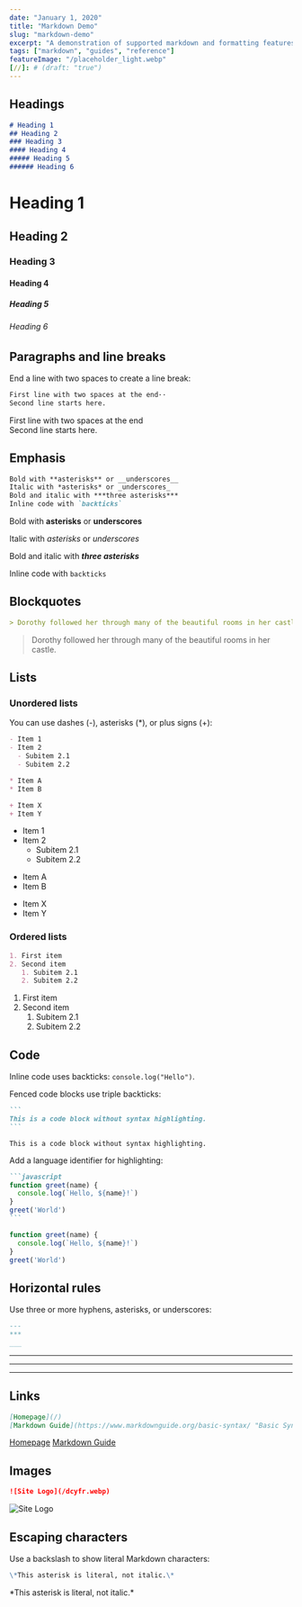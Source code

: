 ```yaml
---
date: "January 1, 2020"
title: "Markdown Demo"
slug: "markdown-demo"
excerpt: "A demonstration of supported markdown and formatting features such as code blocks, lists, etc."
tags: ["markdown", "guides", "reference"]
featureImage: "/placeholder_light.webp"
[//]: # (draft: "true")
---
```


## Headings

```markdown
# Heading 1
## Heading 2
### Heading 3
#### Heading 4
##### Heading 5
###### Heading 6
```

# Heading 1
## Heading 2
### Heading 3
#### Heading 4
##### Heading 5
###### Heading 6

## Paragraphs and line breaks

End a line with two spaces to create a line break:

````markdown
First line with two spaces at the end··
Second line starts here.
````

First line with two spaces at the end  
Second line starts here.

## Emphasis

```markdown
Bold with **asterisks** or __underscores__
Italic with *asterisks* or _underscores_
Bold and italic with ***three asterisks***
Inline code with `backticks`
```

Bold with **asterisks** or __underscores__

Italic with *asterisks* or _underscores_

Bold and italic with ***three asterisks***

Inline code with `backticks`

## Blockquotes

```markdown
> Dorothy followed her through many of the beautiful rooms in her castle.
```

> Dorothy followed her through many of the beautiful rooms in her castle.

## Lists

### Unordered lists

You can use dashes (-), asterisks (*), or plus signs (+):

```markdown
- Item 1
- Item 2
  - Subitem 2.1
  - Subitem 2.2

* Item A
* Item B

+ Item X
+ Item Y
```

- Item 1
- Item 2
  - Subitem 2.1
  - Subitem 2.2

* Item A
* Item B

+ Item X
+ Item Y

### Ordered lists

```markdown
1. First item
2. Second item
   1. Subitem 2.1
   2. Subitem 2.2
```

1. First item
2. Second item
   1. Subitem 2.1
   2. Subitem 2.2

## Code

Inline code uses backticks: `console.log("Hello")`.

Fenced code blocks use triple backticks:

````markdown
```
This is a code block without syntax highlighting.
```
````

```
This is a code block without syntax highlighting.
```

Add a language identifier for highlighting:

````markdown
```javascript
function greet(name) {
  console.log(`Hello, ${name}!`)
}
greet('World')
```
````

```javascript
function greet(name) {
  console.log(`Hello, ${name}!`)
}
greet('World')
```

## Horizontal rules

Use three or more hyphens, asterisks, or underscores:

```markdown
---
***
___
```

---
***
___

## Links

```markdown
[Homepage](/)
[Markdown Guide](https://www.markdownguide.org/basic-syntax/ "Basic Syntax")
```

[Homepage](/)
[Markdown Guide](https://www.markdownguide.org/basic-syntax/ "Basic Syntax")

## Images

```markdown
![Site Logo](/dcyfr.webp)
```

![Site Logo](/dcyfr.webp)

## Escaping characters

Use a backslash to show literal Markdown characters:

````markdown
\*This asterisk is literal, not italic.\*
````

\*This asterisk is literal, not italic.\*